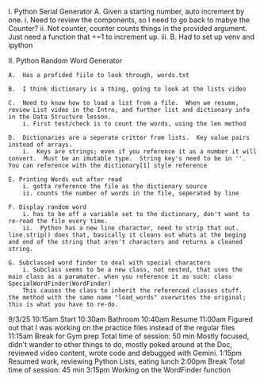 I.  Python Serial Generator
    A. Given a starting number, auto increment by one.
        i.  Need to review the components, so I need to go back to mabye the Counter?
        ii.  Not counter, counter counts things in the provided argument.  Just need a function that +=1 to increment up.
        iii.
    B.  Had to set up venv and ipython

II.  Python Random Word Generator

    A.  Has a profided fiile to look through, words.txt

    B.  I think dictionary is a thing, going to look at the lists video

    C.  Need to know how to load a list from a file.  When we resume, review List video in the Intro, and further list and dictionary info in the Data Structure lesson.
        i. First test/check is to count the words, using the len method

    D.  Dictionaries are a seperate critter from lists.  Key value pairs instead of arrays.
        i.  Keys are strings; even if you reference it as a number it will convert.  Must be an imutable type.  String key's need to be in ''.  You can reference with the dictionary[1] style reference

    E. Printing Words out after read
        i. gotta reference the file as the dictionary source
        ii. counts the number of words in the file, seperated by line

    F. Display random word
        i. has to be off a variable set to the dictionary, don't want to re-read the file every time.
        ii.  Python has a new line character, need to strip that out.  line.strip() does that, basically it cleans out whats at the beging and end of the string that aren't characters and returns a cleaned string.
    
    G. Subclassed word finder to deal with special characters
        i. Subclass seems to be a new class, not nested, that uses the main class as a paramater. when you reference it as such: class SpecialWordFinder(WordFinder)
        This causes the class to inherit the referenced classes stuff.  the method with the same name "load_words" overwrites the original; this is what you have to re-do.


9/3/25  10:15am Start
        10:30am Bathroom
        10:40am Resume
        11:00am Figured out that I was working on the practice files instead of the regular files
        11:15am Break for Gym prep
Total time of session: 50 min
Mostly focused, didn't wander to other things to do, mostly poked around at the Doc, reviewed video content, wrote code and debugged with Gemini.
        1:15pm Resumed work, reviewing Python Lists, eating lunch
        2:00pm Break
Total time of session: 45 min
        3:15pm Working on the WordFinder function
